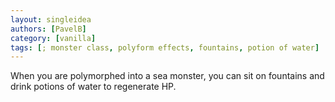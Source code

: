 ```yaml
---
layout: singleidea
authors: [PavelB]
category: [vanilla]
tags: [; monster class, polyform effects, fountains, potion of water]
---
```

When you are polymorphed into a sea monster, you can sit on fountains and drink potions of water to regenerate HP.
